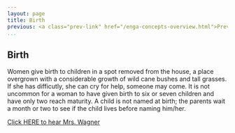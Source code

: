 ```yaml
---
layout: page
title: Birth
previous: <a class="prev-link" href="/enga-concepts-overview.html">Previous</a>
...
```

## Birth

Women give birth to children in a spot removed from the house, a place
overgrown with a considerable growth of wild cane bushes and tall
grasses.  If she has difficutly, she can cry for help, someone may come.
It is not uncommon for a woman to have given birth to six or seven
children and have only two reach maturity.  A child is not named at
birth; the parents wait a month or two to see if the child lives before
naming him/her.

[Click HERE to hear Mrs. Wagner](audio/062-001.mp3)